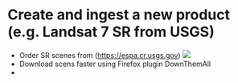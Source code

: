 # Create and ingest a new product (e.g. Landsat 7 SR from USGS)
* Order SR scenes from (https://espa.cr.usgs.gov)
![](/media/ordering_ESPA.png)
* Download scens faster using Firefox plugin DownThemAll
* 
